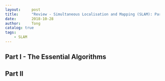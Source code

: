 ```yaml
---
layout:     post
title:      "Review - Simultaneous Localisation and Mapping (SLAM): Part I and II"
date:       2018-10-28
author:     Tong
catalog: true
tags:
    - SLAM
---
```


## Part I - The Essential Algorithms

## Part II


[paper-part-1]: https://people.eecs.berkeley.edu/~pabbeel/cs287-fa09/readings/Durrant-Whyte_Bailey_SLAM-tutorial-I.pdf
[paper-part-2]: https://ieeexplore.ieee.org/document/1678144